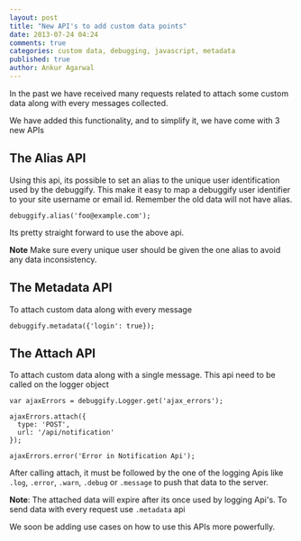 ```yaml
---
layout: post
title: "New API's to add custom data points"
date: 2013-07-24 04:24
comments: true
categories: custom data, debugging, javascript, metadata
published: true
author: Ankur Agarwal
---
```


In the past we have received many requests related to attach some custom data along with every messages collected.

We have added this functionality, and to simplify it, we have come with 3 new APIs


## The Alias API


Using this api, its possible to set an alias to the unique user identification used by the debuggify. This make it easy to map a debuggify user identifier to your site username or email id. Remember the old data will not have alias.

    debuggify.alias('foo@example.com');

Its pretty straight forward to use the above api.

**Note** Make sure every unique user should be given the one alias to avoid any data inconsistency.


## The Metadata API

To attach custom data along with every message

    debuggify.metadata({'login': true});



## The Attach API

To attach custom data along with a single message. This api need to be called on the logger object

    var ajaxErrors = debuggify.Logger.get('ajax_errors');

    ajaxErrors.attach({
      type: 'POST',
      url: '/api/notification'
    });

    ajaxErrors.error('Error in Notification Api');


After calling attach, it must be followed by the one of the logging Apis like `.log`, `.error`, `.warn`, `.debug` or `.message` to push that data to the server.

**Note**: The attached data will expire after its once used by logging Api's. To send data with every request use `.metadata` api


We soon be adding use cases on how to use this APIs more powerfully.